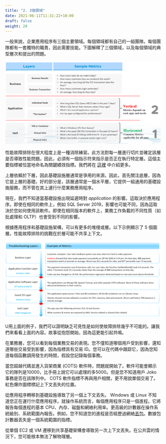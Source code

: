```yaml
---
title: "2. 3個領域"
date: 2021-06-11T11:31:22+10:00
draft: false
weight: 20
---
```


一般來說，企業應用程序有三個主要領域。每個領域都有自己的一組團隊。每個團隊都有一套獨特的職責，因此需要技能。下圖解釋了三個領域，以及每個領域的典型層次和提出的問題。

![3個字段解釋](1.2.2-fig-1.png)

性能故障排除在很大程度上是一種消除練習。此方法對每一層進行切片並確定該層是否導致性能問題。因此，必須有一個指示符來指示是否正在執行特定層。這個主要指標被恰當地命名為關鍵績效指標。我們將在  [這裡](/zh-tw/operations-management/chapter-2-performance-management/1.2.7-kpi-vs-sla/#內部的-sla) 中介紹更多。

上層依賴於下層，因此基礎設施層通常是爭用的來源。因此，首先關注底層，因為它是上層的基礎。好的部分是，該層通常是一個水平層，它提供一組通用的基礎設施服務，而不管在其上運行什麼業務應用程序。

現在，我們不知道當基礎設施出現延遲時對 _application_ 的影響。這取決於應用程序。即使在相同的軟件上，例如 SQL Server 2019，影響也可能不同，因為這取決於您如何使用該軟件。即使在相同版本的軟件上，業務工作負載的不同性質（如批處理和 OLTP）也會受到不同的影響。

根據應用程序和基礎設施架構，可以有更多的堆棧或層。以下示例顯示了 5 個圖層。性能故障排除的挑戰在於層可能不共享上下文。

![故障排除層](1.2.2-fig-2.png)

U用上面的例子，我們可以證明缺乏可見性是如何使故障排除幾乎不可能的。讓我們來看看上面的內容。故事從抱怨開始，因為這更能引起共鳴。

在業務層，您可以看到每個業務交易的表現。您不僅知道哪個用戶受到影響，還知道哪些交易受到影響，因為指標具有交易 ID。您可以在代碼中跟踪它，因為您知道每個函數調用發生的時間，假設您記錄每個事務。

當您超越代碼並進入貨架商業 (COTS) 軟件時，問題就開始了。軟件可能會顯示它的隊列是10000，比手冊上說它可以處理的多5000。但是您不知道用戶 Joko 事務是否在該隊列中。 COTS 軟件指標不再與用戶相關，更不用說單個交易了。紅色爆炸圖標標記上下文丟失的位置。

從應用程序轉移到基礎設施導致了另一個上下文丟失。 Windows 或 Linux 不知道您正在運行什麼應用程序。就操作系統而言，每個應用程序只是一個進程。它將報告每個進程的基本 CPU、內存、磁盤和網絡利用率。更高級的計數器在操作系統級別、系統範圍內報告。例如，您不知道您的進程是否經歷過網絡[丟包](https://en.wikipedia.org/wiki/Packet_loss)。數據包計數器丟失是一個系統範圍的指標。

從單個 EC2 或 VM 遷移到共享基礎架構會導致另一次上下文丟失。在公共雲的情況下，您可能根本無法了解物理層。